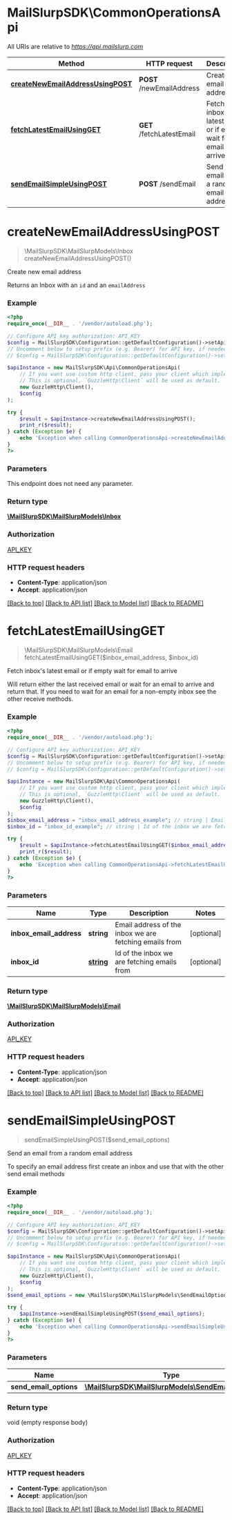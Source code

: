 # MailSlurpSDK\CommonOperationsApi

All URIs are relative to *https://api.mailslurp.com*

Method | HTTP request | Description
------------- | ------------- | -------------
[**createNewEmailAddressUsingPOST**](CommonOperationsApi.md#createNewEmailAddressUsingPOST) | **POST** /newEmailAddress | Create new email address
[**fetchLatestEmailUsingGET**](CommonOperationsApi.md#fetchLatestEmailUsingGET) | **GET** /fetchLatestEmail | Fetch inbox&#39;s latest email or if empty wait for email to arrive
[**sendEmailSimpleUsingPOST**](CommonOperationsApi.md#sendEmailSimpleUsingPOST) | **POST** /sendEmail | Send an email from a random email address


# **createNewEmailAddressUsingPOST**
> \MailSlurpSDK\MailSlurpModels\Inbox createNewEmailAddressUsingPOST()

Create new email address

Returns an Inbox with an `id` and an `emailAddress`

### Example
```php
<?php
require_once(__DIR__ . '/vendor/autoload.php');

// Configure API key authorization: API_KEY
$config = MailSlurpSDK\Configuration::getDefaultConfiguration()->setApiKey('x-api-key', 'YOUR_API_KEY');
// Uncomment below to setup prefix (e.g. Bearer) for API key, if needed
// $config = MailSlurpSDK\Configuration::getDefaultConfiguration()->setApiKeyPrefix('x-api-key', 'Bearer');

$apiInstance = new MailSlurpSDK\Api\CommonOperationsApi(
    // If you want use custom http client, pass your client which implements `GuzzleHttp\ClientInterface`.
    // This is optional, `GuzzleHttp\Client` will be used as default.
    new GuzzleHttp\Client(),
    $config
);

try {
    $result = $apiInstance->createNewEmailAddressUsingPOST();
    print_r($result);
} catch (Exception $e) {
    echo 'Exception when calling CommonOperationsApi->createNewEmailAddressUsingPOST: ', $e->getMessage(), PHP_EOL;
}
?>
```

### Parameters
This endpoint does not need any parameter.

### Return type

[**\MailSlurpSDK\MailSlurpModels\Inbox**](../Model/Inbox.md)

### Authorization

[API_KEY](../../README.md#API_KEY)

### HTTP request headers

 - **Content-Type**: application/json
 - **Accept**: application/json

[[Back to top]](#) [[Back to API list]](../../README.md#documentation-for-api-endpoints) [[Back to Model list]](../../README.md#documentation-for-models) [[Back to README]](../../README.md)

# **fetchLatestEmailUsingGET**
> \MailSlurpSDK\MailSlurpModels\Email fetchLatestEmailUsingGET($inbox_email_address, $inbox_id)

Fetch inbox's latest email or if empty wait for email to arrive

Will return either the last received email or wait for an email to arrive and return that. If you need to wait for an email for a non-empty inbox see the other receive methods.

### Example
```php
<?php
require_once(__DIR__ . '/vendor/autoload.php');

// Configure API key authorization: API_KEY
$config = MailSlurpSDK\Configuration::getDefaultConfiguration()->setApiKey('x-api-key', 'YOUR_API_KEY');
// Uncomment below to setup prefix (e.g. Bearer) for API key, if needed
// $config = MailSlurpSDK\Configuration::getDefaultConfiguration()->setApiKeyPrefix('x-api-key', 'Bearer');

$apiInstance = new MailSlurpSDK\Api\CommonOperationsApi(
    // If you want use custom http client, pass your client which implements `GuzzleHttp\ClientInterface`.
    // This is optional, `GuzzleHttp\Client` will be used as default.
    new GuzzleHttp\Client(),
    $config
);
$inbox_email_address = "inbox_email_address_example"; // string | Email address of the inbox we are fetching emails from
$inbox_id = "inbox_id_example"; // string | Id of the inbox we are fetching emails from

try {
    $result = $apiInstance->fetchLatestEmailUsingGET($inbox_email_address, $inbox_id);
    print_r($result);
} catch (Exception $e) {
    echo 'Exception when calling CommonOperationsApi->fetchLatestEmailUsingGET: ', $e->getMessage(), PHP_EOL;
}
?>
```

### Parameters

Name | Type | Description  | Notes
------------- | ------------- | ------------- | -------------
 **inbox_email_address** | **string**| Email address of the inbox we are fetching emails from | [optional]
 **inbox_id** | [**string**](../Model/.md)| Id of the inbox we are fetching emails from | [optional]

### Return type

[**\MailSlurpSDK\MailSlurpModels\Email**](../Model/Email.md)

### Authorization

[API_KEY](../../README.md#API_KEY)

### HTTP request headers

 - **Content-Type**: application/json
 - **Accept**: application/json

[[Back to top]](#) [[Back to API list]](../../README.md#documentation-for-api-endpoints) [[Back to Model list]](../../README.md#documentation-for-models) [[Back to README]](../../README.md)

# **sendEmailSimpleUsingPOST**
> sendEmailSimpleUsingPOST($send_email_options)

Send an email from a random email address

To specify an email address first create an inbox and use that with the other send email methods

### Example
```php
<?php
require_once(__DIR__ . '/vendor/autoload.php');

// Configure API key authorization: API_KEY
$config = MailSlurpSDK\Configuration::getDefaultConfiguration()->setApiKey('x-api-key', 'YOUR_API_KEY');
// Uncomment below to setup prefix (e.g. Bearer) for API key, if needed
// $config = MailSlurpSDK\Configuration::getDefaultConfiguration()->setApiKeyPrefix('x-api-key', 'Bearer');

$apiInstance = new MailSlurpSDK\Api\CommonOperationsApi(
    // If you want use custom http client, pass your client which implements `GuzzleHttp\ClientInterface`.
    // This is optional, `GuzzleHttp\Client` will be used as default.
    new GuzzleHttp\Client(),
    $config
);
$send_email_options = new \MailSlurpSDK\MailSlurpModels\SendEmailOptions(); // \MailSlurpSDK\MailSlurpModels\SendEmailOptions | sendEmailOptions

try {
    $apiInstance->sendEmailSimpleUsingPOST($send_email_options);
} catch (Exception $e) {
    echo 'Exception when calling CommonOperationsApi->sendEmailSimpleUsingPOST: ', $e->getMessage(), PHP_EOL;
}
?>
```

### Parameters

Name | Type | Description  | Notes
------------- | ------------- | ------------- | -------------
 **send_email_options** | [**\MailSlurpSDK\MailSlurpModels\SendEmailOptions**](../Model/SendEmailOptions.md)| sendEmailOptions |

### Return type

void (empty response body)

### Authorization

[API_KEY](../../README.md#API_KEY)

### HTTP request headers

 - **Content-Type**: application/json
 - **Accept**: application/json

[[Back to top]](#) [[Back to API list]](../../README.md#documentation-for-api-endpoints) [[Back to Model list]](../../README.md#documentation-for-models) [[Back to README]](../../README.md)

